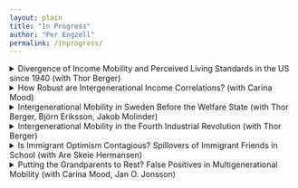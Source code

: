 ```yaml
---
layout: plain
title: "In Progress"
author: "Per Engzell"
permalink: /inprogress/
---
```


<details>
<summary> Divergence of Income Mobility and Perceived Living Standards in the US since 1940 (with Thor Berger)</summary>

> In just a few decades, Americans have seen a drastic decline in upward income mobility. Among baby boomers, 90% earned a higher real income than their parents; in recent cohorts, only half do. At the same time, secular trends raised living standards across a wide range of domains: improved health and lifespans, fading discrimination, cleaner air and water, increased safety from crime, and new digital goods and services. Against this background, we ask whether a growing share of Americans actually perceive that their living standards have declined relative to their parents. In contrast to income mobility, perceived mobility in  living standards remains stable and high, a divergence arguably attributable to improvements in quality of life. Social scientists and policy makers would benefit from a wider range of data to track the experience of successive generations.

</details>

<details>
<summary>How Robust are Intergenerational Income Correlations? (with Carina Mood)</summary>
> Recent work highlights how "researcher degrees of freedom" – undisclosed flexibility in research design – can give rise to varying results. The study of income mobility is no exception, with decisions ranging over income concept, unit of observation, functional form, treatment of outliers, etc. Using Swedish data on the population of children born 1958–1972, we exhaust a model space of several hundred thousands specifications to answer three questions. What is the range of reasonable estimates? Which specification fits data best? How sensitive are estimated trends? Linear correlations fit  better than rank correlations, while log-log correlations (and hence, elasticities) fit poorly and behave erratically over time. Even with more robust measures of association, different income definitions follow opposing trends: increasing persistence in family income and women's earnings, flat or decreasing in men's earnings.
</details>

<details>
<summary>Intergenerational Mobility in Sweden Before the Welfare State (with Thor Berger, Björn Eriksson, Jakob Molinder)</summary>
> This paper analyzes intergenerational mobility in Sweden prior to the emergence of the welfare state. We use full-count census data to link more than 400,000 sons observed in 1910 to their fathers in 1880. In terms of occupational mobility, Sweden was more mobile than other European countries. Mobility patterns are closer to the Americas with several regions exhibiting similar rates of mobility as the New World economies. We provide suggestive evidence that geographic mobility and urbanisation – rather than structural differences between the Old and New World – account for historical differences in mobility. 
</details>

<details>
<summary>Intergenerational Mobility in the Fourth Industrial Revolution (with Thor Berger)</summary>
> The maturation of industrial society has long been seen as an engine of occupational upgrading and opportunity. Following the rise of the factory, the assembly line, and the office computer, we are now in a fourth industrial revolution where intelligent systems are transforming the nature of work. What are the consequences of this transformation for intergenerational income mobility? Examining variation across 722 U.S. labor markets, we find that intergenerational persistence is higher in areas heavily exposed to automation. These effects are rooted in childhood experiences and concentrated among men from disadvantaged homes. Unequal labour relations appear to exacerbate the association, while affordable access to college ameliorates it. The received view of industrial change as an engine of mobility should be revised to consider the institutional setting that governs the nature of the relationship.
</details>

<details>
<summary>Is Immigrant Optimism Contagious? Spillovers of Immigrant Friends in School (with Are Skeie Hermansen)</summary>
> Is academic achievement affected by the presence of immigrant peers? Previous work mostly suggests no but, we argue, has been misguided on two accounts. First, it focused on aggregate social settings such as schools, while social interactions unfold in more intimate settings. Secondly, it assumed that immigrant peers would harm performance, ignoring their often high aspirations. We use a combination of administrative and sociometric network data from Sweden, and develop methods that let us estimate causal effects of immigrant peers at the level of (i) schools, (ii) classrooms, and (iii) friendship networks. We find little influence at the aggregate level but a strong and positive impact of immigrant peers in the same classroom and of immigrant friends. Existing studies may  have mistaken both the sign and the magnitude of immigrant influence.
</details>

<details>
<summary>Putting the Grandparents to Rest? False Positives in Multigenerational Mobility (with Carina Mood, Jan O. Jonsson)</summary>
> A recent literature studies the role of grandparents in status transmission. We use newly harmonized income tax records on over 700,000 Swedish lineages to establish four empirical facts. First, a model that includes both mothers and fathers and takes a multidimensional view of stratification reduces the residual three-generation association in our population to a trivial size. Second, data on fathers’ cognitive ability shows that even extensive controls for standard socioeconomic variables fail to remove omitted variable bias. Third, the common finding that grandparents compensate poor parental resources can be attributed to greater difficulty of observing parent status accurately at the lower end of the distribution. Fourth, the lower the data quality, and the less detailed the model, the greater is the size of the estimated grandparent coefficient. Future work on multigenerational mobility should pay less attention to the size and significance of this association, which depends heavily on arbitrary sample and specification characteristics, and go on to establish a set of more robust descriptive facts. 
</details>
